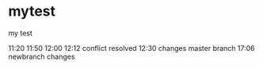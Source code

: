 mytest
======

my test

11:20
11:50
12:00
12:12 conflict resolved
12:30 changes master branch
17:06 newbranch changes

